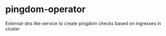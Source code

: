 # pingdom-operator
External-dns like service to create pingdom checks based on ingresses in cluster
